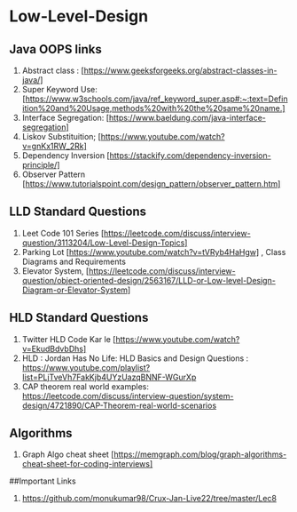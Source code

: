 # Low-Level-Design

## Java OOPS links 
1. Abstract class : [https://www.geeksforgeeks.org/abstract-classes-in-java/]
2. Super Keyword Use: [https://www.w3schools.com/java/ref_keyword_super.asp#:~:text=Definition%20and%20Usage,methods%20with%20the%20same%20name.]
3. Interface Segregation: [https://www.baeldung.com/java-interface-segregation]
4. Liskov Substituition; [https://www.youtube.com/watch?v=gnKx1RW_2Rk]
5. Dependency Inversion [https://stackify.com/dependency-inversion-principle/]
6. Observer Pattern [https://www.tutorialspoint.com/design_pattern/observer_pattern.htm]


## LLD Standard Questions
1. Leet Code 101 Series [https://leetcode.com/discuss/interview-question/3113204/Low-Level-Design-Topics]
2. Parking Lot [https://www.youtube.com/watch?v=tVRyb4HaHgw] , Class Diagrams and Requirements
3. Elevator System, [https://leetcode.com/discuss/interview-question/object-oriented-design/2563167/LLD-or-Low-level-Design-Diagram-or-Elevator-System]


## HLD Standard Questions
1. Twitter HLD Code Kar le [https://www.youtube.com/watch?v=EkudBdvbDhs]
2. HLD : Jordan Has No Life: HLD Basics and Design Questions : https://www.youtube.com/playlist?list=PLjTveVh7FakKjb4UYzUazqBNNF-WGurXp
3. CAP theorem real world examples: https://leetcode.com/discuss/interview-question/system-design/4721890/CAP-Theorem-real-world-scenarios

## Algorithms
1. Graph Algo cheat sheet [https://memgraph.com/blog/graph-algorithms-cheat-sheet-for-coding-interviews]

##Important Links
1. https://github.com/monukumar98/Crux-Jan-Live22/tree/master/Lec8
